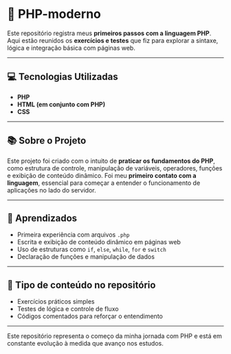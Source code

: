 # 🐘 PHP-moderno

Este repositório registra meus **primeiros passos com a linguagem PHP**. Aqui estão reunidos os **exercícios e testes** que fiz para explorar a sintaxe, lógica e integração básica com páginas web.

---

## 💻 Tecnologias Utilizadas

- **PHP**
- **HTML (em conjunto com PHP)**
- **CSS**

---

## 📚 Sobre o Projeto

Este projeto foi criado com o intuito de **praticar os fundamentos do PHP**, como estrutura de controle, manipulação de variáveis, operadores, funções e exibição de conteúdo dinâmico. Foi meu **primeiro contato com a linguagem**, essencial para começar a entender o funcionamento de aplicações no lado do servidor.

---

## 🧠 Aprendizados

- Primeira experiência com arquivos `.php`
- Escrita e exibição de conteúdo dinâmico em páginas web
- Uso de estruturas como `if`, `else`, `while`, `for` e `switch`
- Declaração de funções e manipulação de dados

---

## 🧪 Tipo de conteúdo no repositório

- Exercícios práticos simples
- Testes de lógica e controle de fluxo
- Códigos comentados para reforçar o entendimento

---

Este repositório representa o começo da minha jornada com PHP e está em constante evolução à medida que avanço nos estudos.
